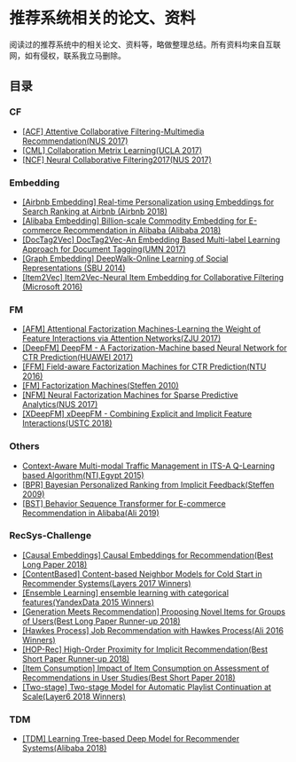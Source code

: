 # 推荐系统相关的论文、资料
阅读过的推荐系统中的相关论文、资料等，略做整理总结。所有资料均来自互联网，如有侵权，联系我立马删除。

## 目录

### CF
* [[ACF] Attentive Collaborative Filtering-Multimedia Recommendation(NUS 2017)](https://github.com/buracagyang/RecSys_paper/blob/master/CF/%5BACF%5D%20Attentive%20Collaborative%20Filtering-Multimedia%20Recommendation%28NUS%202017%29.pdf) <br/>
* [[CML] Collaboration Metrix Learning(UCLA 2017)](https://github.com/buracagyang/RecSys_paper/blob/master/CF/%5BCML%5D%20Collaboration%20Metrix%20Learning%28UCLA%202017%29.pdf) <br/>
* [[NCF] Neural Collaborative Filtering2017(NUS 2017)](https://github.com/buracagyang/RecSys_paper/blob/master/CF/%5BNCF%5D%20Neural%20Collaborative%20Filtering2017%28NUS%202017%29.pdf) <br/>

### Embedding
* [[Airbnb Embedding] Real-time Personalization using Embeddings for Search Ranking at Airbnb (Airbnb 2018)](https://github.com/buracagyang/RecSys_paper/blob/master/Embedding/%5BAirbnb%20Embedding%5D%20Real-time%20Personalization%20using%20Embeddings%20for%20Search%20Ranking%20at%20Airbnb%20%28Airbnb%202018%29.pdf) <br/>
* [[Alibaba Embedding] Billion-scale Commodity Embedding for E-commerce Recommendation in Alibaba (Alibaba 2018)](https://github.com/buracagyang/RecSys_paper/blob/master/Embedding/%5BAlibaba%20Embedding%5D%20Billion-scale%20Commodity%20Embedding%20for%20E-commerce%20Recommendation%20in%20Alibaba%20%28Alibaba%202018%29.pdf) <br/>
* [[DocTag2Vec] DocTag2Vec-An Embedding Based Multi-label Learning Approach for Document Tagging(UMN 2017)](https://github.com/buracagyang/RecSys_paper/blob/master/Embedding/%5BDocTag2Vec%5D%20DocTag2Vec-An%20Embedding%20Based%20Multi-label%20Learning%20Approach%20for%20Document%20Tagging%28UMN%202017%29.pdf) <br/>
* [[Graph Embedding] DeepWalk-Online Learning of Social Representations (SBU 2014)](https://github.com/buracagyang/RecSys_paper/blob/master/Embedding/%5BGraph%20Embedding%5D%20DeepWalk-Online%20Learning%20of%20Social%20Representations%20%28SBU%202014%29.pdf) <br/>
* [[Item2Vec] Item2Vec-Neural Item Embedding for Collaborative Filtering (Microsoft 2016)](https://github.com/buracagyang/RecSys_paper/blob/master/Embedding/%5BItem2Vec%5D%20Item2Vec-Neural%20Item%20Embedding%20for%20Collaborative%20Filtering%20%28Microsoft%202016%29.pdf) <br/>

### FM
* [[AFM] Attentional Factorization Machines-Learning the Weight of Feature Interactions via Attention Networks(ZJU 2017)](https://github.com/buracagyang/RecSys_paper/blob/master/FM/%5BAFM%5D%20Attentional%20Factorization%20Machines-Learning%20the%20Weight%20of%20Feature%20Interactions%20via%20Attention%20Networks%28ZJU%202017%29.pdf) <br/>
* [[DeepFM] DeepFM - A Factorization-Machine based Neural Network for CTR Prediction(HUAWEI 2017)](https://github.com/buracagyang/RecSys_paper/blob/master/FM/%5BDeepFM%5D%20DeepFM%20-%20A%20Factorization-Machine%20based%20Neural%20Network%20for%20CTR%20Prediction%28HUAWEI%202017%29.pdf) <br/>
* [[FFM] Field-aware Factorization Machines for CTR Prediction(NTU 2016)](https://github.com/buracagyang/RecSys_paper/blob/master/FM/%5BFFM%5D%20Field-aware%20Factorization%20Machines%20for%20CTR%20Prediction%28NTU%202016%29.pdf) <br/>
* [[FM] Factorization Machines(Steffen 2010)](https://github.com/buracagyang/RecSys_paper/blob/master/FM/%5BFM%5D%20Factorization%20Machines%28Steffen%202010%29.pdf) <br/>
* [[NFM] Neural Factorization Machines for Sparse Predictive Analytics(NUS 2017)](https://github.com/buracagyang/RecSys_paper/blob/master/FM/%5BNFM%5D%20Neural%20Factorization%20Machines%20for%20Sparse%20Predictive%20Analytics%28NUS%202017%29.pdf) <br/>
* [[XDeepFM] xDeepFM - Combining Explicit and Implicit Feature Interactions(USTC 2018)](https://github.com/buracagyang/RecSys_paper/blob/master/FM/%5BXDeepFM%5D%20xDeepFM%20-%20Combining%20Explicit%20and%20Implicit%20Feature%20Interactions%28USTC%202018%29.pdf) <br/>

### Others
* [Context-Aware Multi-modal Traffic Management in ITS-A Q-Learning based Algorithm(NTI,Egypt 2015)](https://github.com/buracagyang/RecSys_paper/blob/master/Others/Context-Aware%20Multi-modal%20Traffic%20Management%20in%20ITS-A%20Q-Learning%20based%20Algorithm%28NTI%2CEgypt%202015%29.pdf) <br/>
* [[BPR] Bayesian Personalized Ranking from Implicit Feedback(Steffen 2009)](https://github.com/buracagyang/RecSys_paper/blob/master/Others/%5BBPR%5D%20Bayesian%20Personalized%20Ranking%20from%20Implicit%20Feedback%28Steffen%202009%29.pdf) <br/>
* [[BST] Behavior Sequence Transformer for E-commerce Recommendation in Alibaba(Ali 2019)](https://github.com/buracagyang/RecSys_paper/blob/master/Others/%5BBST%5D%20Behavior%20Sequence%20Transformer%20for%20E-commerce%20Recommendation%20in%20Alibaba%28Ali%202019%29.pdf) <br/>

### RecSys-Challenge
* [[Causal Embeddings] Causal Embeddings for Recommendation(Best Long Paper 2018)](https://github.com/buracagyang/RecSys_paper/blob/master/RecSys-Challenge/%5BCausal%20Embeddings%5D%20Causal%20Embeddings%20for%20Recommendation%28Best%20Long%20Paper%202018%29.pdf) <br/>
* [[ContentBased] Content-based Neighbor Models for Cold Start in Recommender Systems(Layers 2017 Winners)](https://github.com/buracagyang/RecSys_paper/blob/master/RecSys-Challenge/%5BContentBased%5D%20Content-based%20Neighbor%20Models%20for%20Cold%20Start%20in%20Recommender%20Systems%28Layers%202017%20Winners%29.pdf) <br/>
* [[Ensemble Learning] ensemble learning with categorical features(YandexData 2015 Winners)](https://github.com/buracagyang/RecSys_paper/blob/master/RecSys-Challenge/%5BEnsemble%20Learning%5D%20ensemble%20learning%20with%20categorical%20features%28YandexData%202015%20Winners%29.pdf) <br/>
* [[Generation Meets Recommendation] Proposing Novel Items for Groups of Users(Best Long Paper Runner-up 2018)](https://github.com/buracagyang/RecSys_paper/blob/master/RecSys-Challenge/%5BGeneration%20Meets%20Recommendation%5D%20Proposing%20Novel%20Items%20for%20Groups%20of%20Users%28Best%20Long%20Paper%20Runner-up%202018%29.pdf) <br/>
* [[Hawkes Process] Job Recommendation with Hawkes Process(Ali 2016 Winners)](https://github.com/buracagyang/RecSys_paper/blob/master/RecSys-Challenge/%5BHawkes%20Process%5D%20Job%20Recommendation%20with%20Hawkes%20Process%28Ali%202016%20Winners%29.pdf) <br/>
* [[HOP-Rec] High-Order Proximity for Implicit Recommendation(Best Short Paper Runner-up 2018)](https://github.com/buracagyang/RecSys_paper/blob/master/RecSys-Challenge/%5BHOP-Rec%5D%20High-Order%20Proximity%20for%20Implicit%20Recommendation%28Best%20Short%20Paper%20Runner-up%202018%29.pdf) <br/>
* [[Item Consumption] Impact of Item Consumption on Assessment of Recommendations in User Studies(Best Short Paper 2018)](https://github.com/buracagyang/RecSys_paper/blob/master/RecSys-Challenge/%5BItem%20Consumption%5D%20Impact%20of%20Item%20Consumption%20on%20Assessment%20of%20Recommendations%20in%20User%20Studies%28Best%20Short%20Paper%202018%29.pdf) <br/>
* [[Two-stage] Two-stage Model for Automatic Playlist Continuation at Scale(Layer6 2018 Winners)](https://github.com/buracagyang/RecSys_paper/blob/master/RecSys-Challenge/%5BTwo-stage%5D%20Two-stage%20Model%20for%20Automatic%20Playlist%20Continuation%20at%20Scale%28Layer6%202018%20Winners%29.pdf) <br/>

### TDM
* [[TDM] Learning Tree-based Deep Model for Recommender Systems(Alibaba 2018)](https://github.com/buracagyang/RecSys_paper/blob/master/TDM/%5BTDM%5D%20Learning%20Tree-based%20Deep%20Model%20for%20Recommender%20Systems%28Alibaba%202018%29.pdf) <br/>
